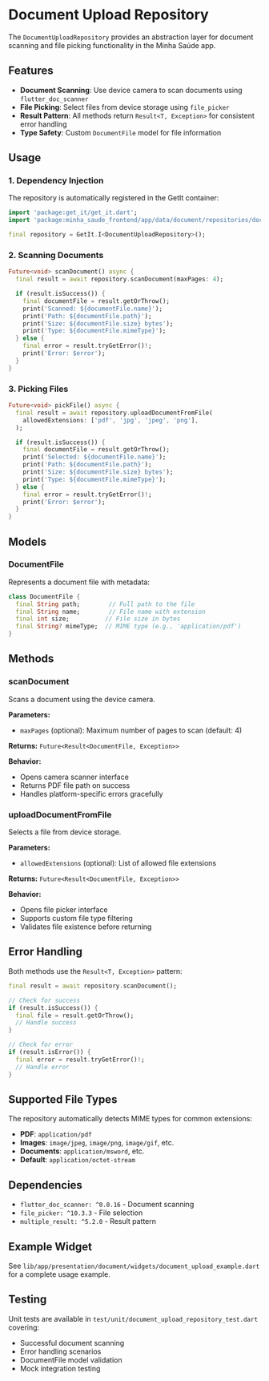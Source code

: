 # Document Upload Repository

The `DocumentUploadRepository` provides an abstraction layer for document scanning and file picking functionality in the Minha Saúde app.

## Features

-   **Document Scanning**: Use device camera to scan documents using `flutter_doc_scanner`
-   **File Picking**: Select files from device storage using `file_picker`
-   **Result Pattern**: All methods return `Result<T, Exception>` for consistent error handling
-   **Type Safety**: Custom `DocumentFile` model for file information

## Usage

### 1. Dependency Injection

The repository is automatically registered in the GetIt container:

```dart
import 'package:get_it/get_it.dart';
import 'package:minha_saude_frontend/app/data/document/repositories/document_upload_repository.dart';

final repository = GetIt.I<DocumentUploadRepository>();
```

### 2. Scanning Documents

```dart
Future<void> scanDocument() async {
  final result = await repository.scanDocument(maxPages: 4);

  if (result.isSuccess()) {
    final documentFile = result.getOrThrow();
    print('Scanned: ${documentFile.name}');
    print('Path: ${documentFile.path}');
    print('Size: ${documentFile.size} bytes');
    print('Type: ${documentFile.mimeType}');
  } else {
    final error = result.tryGetError()!;
    print('Error: $error');
  }
}
```

### 3. Picking Files

```dart
Future<void> pickFile() async {
  final result = await repository.uploadDocumentFromFile(
    allowedExtensions: ['pdf', 'jpg', 'jpeg', 'png'],
  );

  if (result.isSuccess()) {
    final documentFile = result.getOrThrow();
    print('Selected: ${documentFile.name}');
    print('Path: ${documentFile.path}');
    print('Size: ${documentFile.size} bytes');
    print('Type: ${documentFile.mimeType}');
  } else {
    final error = result.tryGetError()!;
    print('Error: $error');
  }
}
```

## Models

### DocumentFile

Represents a document file with metadata:

```dart
class DocumentFile {
  final String path;        // Full path to the file
  final String name;        // File name with extension
  final int size;          // File size in bytes
  final String? mimeType;  // MIME type (e.g., 'application/pdf')
}
```

## Methods

### scanDocument

Scans a document using the device camera.

**Parameters:**

-   `maxPages` (optional): Maximum number of pages to scan (default: 4)

**Returns:** `Future<Result<DocumentFile, Exception>>`

**Behavior:**

-   Opens camera scanner interface
-   Returns PDF file path on success
-   Handles platform-specific errors gracefully

### uploadDocumentFromFile

Selects a file from device storage.

**Parameters:**

-   `allowedExtensions` (optional): List of allowed file extensions

**Returns:** `Future<Result<DocumentFile, Exception>>`

**Behavior:**

-   Opens file picker interface
-   Supports custom file type filtering
-   Validates file existence before returning

## Error Handling

Both methods use the `Result<T, Exception>` pattern:

```dart
final result = await repository.scanDocument();

// Check for success
if (result.isSuccess()) {
  final file = result.getOrThrow();
  // Handle success
}

// Check for error
if (result.isError()) {
  final error = result.tryGetError()!;
  // Handle error
}
```

## Supported File Types

The repository automatically detects MIME types for common extensions:

-   **PDF**: `application/pdf`
-   **Images**: `image/jpeg`, `image/png`, `image/gif`, etc.
-   **Documents**: `application/msword`, etc.
-   **Default**: `application/octet-stream`

## Dependencies

-   `flutter_doc_scanner: ^0.0.16` - Document scanning
-   `file_picker: ^10.3.3` - File selection
-   `multiple_result: ^5.2.0` - Result pattern

## Example Widget

See `lib/app/presentation/document/widgets/document_upload_example.dart` for a complete usage example.

## Testing

Unit tests are available in `test/unit/document_upload_repository_test.dart` covering:

-   Successful document scanning
-   Error handling scenarios
-   DocumentFile model validation
-   Mock integration testing

